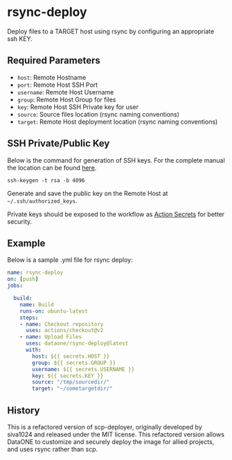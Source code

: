 # rsync-deploy

Deploy files to a TARGET host using rsync by configuring an appropriate ssh KEY.

## Required Parameters

- `host`: Remote Hostname
- `port`: Remote Host SSH Port
- `username`: Remote Host Username
- `group`: Remote Host Group for files
- `key`: Remote Host SSH Private key for user
- `source`: Source files location (rsync naming conventions)
- `target`: Remote Host deployment location (rsync naming conventions)

## SSH Private/Public Key
Below is the command for generation of SSH keys. For the complete manual the location can be found [here](https://linux.die.net/man/1/ssh-keygen).
```
ssh-keygen -t rsa -b 4096
```
Generate and save the public key on the Remote Host at `~/.ssh/authorized_keys`.

Private keys should be exposed to the workflow as [Action Secrets](https://docs.github.com/en/actions/reference/encrypted-secrets) for better security.

## Example

Below is a sample .yml file for rsync deploy:

```yml
name: rsync-deploy
on: [push]
jobs:

  build:
    name: Build
    runs-on: ubuntu-latest
    steps:
    - name: Checkout repository
      uses: actions/checkout@v2    
    - name: Upload Files
      uses: dataone/rsync-deploy@latest
      with:
        host: ${{ secrets.HOST }}
        group: ${{ secrets.GROUP }}
        username: ${{ secrets.USERNAME }}
        key: ${{ secrets.KEY }}
        source: "/tmp/sourcedir/"
        target: "~/sometargetdir/"
```

## History

This is a refactored version of scp-deployer, originally developed by siva1024 and released under the MIT license. This refactored version allows DataONE to customize and securely deploy the image for allied projects, and uses rsync rather than scp.
